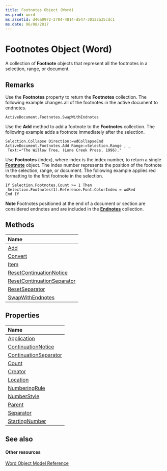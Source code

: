 ```yaml
---
title: Footnotes Object (Word)
ms.prod: word
ms.assetid: d46a0972-2784-4814-d547-30122a35cdc1
ms.date: 06/08/2017
---
```



# Footnotes Object (Word)

A collection of **Footnote** objects that represent all the footnotes in a selection, range, or document.


## Remarks

Use the **Footnotes** property to return the **Footnotes** collection. The following example changes all of the footnotes in the active document to endnotes.


```
ActiveDocument.Footnotes.SwapWithEndnotes
```

Use the **Add** method to add a footnote to the **Footnotes** collection. The following example adds a footnote immediately after the selection.




```
Selection.Collapse Direction:=wdCollapseEnd 
ActiveDocument.Footnotes.Add Range:=Selection.Range , _ 
 Text:="The Willow Tree, (Lone Creek Press, 1996)."
```

Use **Footnotes** (index), where index is the index number, to return a single **[Footnote](footnote-object-word.md)** object. The index number represents the position of the footnote in the selection, range, or document. The following example applies red formatting to the first footnote in the selection.




```
If Selection.Footnotes.Count >= 1 Then 
 Selection.Footnotes(1).Reference.Font.ColorIndex = wdRed 
End If
```


 **Note**  Footnotes positioned at the end of a document or section are considered endnotes and are included in the **[Endnotes](endnotes-object-word.md)** collection.


## Methods



|**Name**|
|:-----|
|[Add](footnotes-add-method-word.md)|
|[Convert](footnotes-convert-method-word.md)|
|[Item](footnotes-item-method-word.md)|
|[ResetContinuationNotice](footnotes-resetcontinuationnotice-method-word.md)|
|[ResetContinuationSeparator](footnotes-resetcontinuationseparator-method-word.md)|
|[ResetSeparator](footnotes-resetseparator-method-word.md)|
|[SwapWithEndnotes](footnotes-swapwithendnotes-method-word.md)|

## Properties



|**Name**|
|:-----|
|[Application](footnotes-application-property-word.md)|
|[ContinuationNotice](footnotes-continuationnotice-property-word.md)|
|[ContinuationSeparator](footnotes-continuationseparator-property-word.md)|
|[Count](footnotes-count-property-word.md)|
|[Creator](footnotes-creator-property-word.md)|
|[Location](footnotes-location-property-word.md)|
|[NumberingRule](footnotes-numberingrule-property-word.md)|
|[NumberStyle](footnotes-numberstyle-property-word.md)|
|[Parent](footnotes-parent-property-word.md)|
|[Separator](footnotes-separator-property-word.md)|
|[StartingNumber](footnotes-startingnumber-property-word.md)|

## See also


#### Other resources


[Word Object Model Reference](http://msdn.microsoft.com/library/be452561-b436-bb9b-6f94-3faa9a74a6fd%28Office.15%29.aspx)
